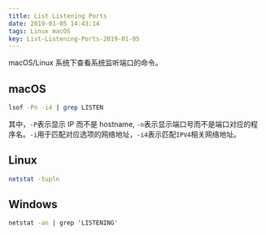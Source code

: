 ```yaml
---
title: List Listening Ports
date: 2019-01-05 14:43:14
tags: Linux macOS
key: List-Listening-Ports-2019-01-05
---
```


macOS/Linux 系统下查看系统监听端口的命令。

<!--more-->

## macOS

```zsh
lsof -Pn -i4 | grep LISTEN
```

其中，`-P`表示显示 IP 而不是 hostname, `-n`表示显示端口号而不是端口对应的程序名。`-i`用于匹配对应选项的网络地址，`-i4`表示匹配`IPV4`相关网络地址。

## Linux

```zsh
netstat -tupln
```

## Windows

```cmd
netstat -an | grep 'LISTENING'
```
